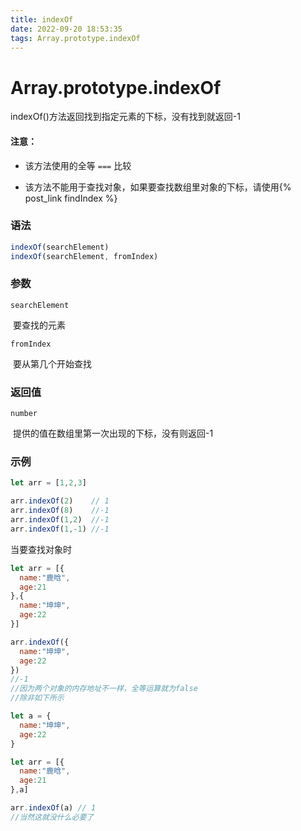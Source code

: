 ```yaml
---
title: indexOf
date: 2022-09-20 18:53:35
tags: Array.prototype.indexOf
---
```


# Array.prototype.indexOf

indexOf()方法返回找到指定元素的下标，没有找到就返回-1

#### 注意：

- 该方法使用的全等 `===` 比较

- 该方法不能用于查找对象，如果要查找数组里对象的下标，请使用{% post_link findIndex %}

### 语法

``` js
indexOf(searchElement)
indexOf(searchElement, fromIndex)
```

### 参数

`searchElement`

​	要查找的元素

`fromIndex`

​	要从第几个开始查找

### 返回值

`number`

​	提供的值在数组里第一次出现的下标，没有则返回-1

### 示例

```js
let arr = [1,2,3]

arr.indexOf(2)    // 1
arr.indexOf(8)    //-1
arr.indexOf(1,2)  //-1
arr.indexOf(1,-1) //-1
```

当要查找对象时

```js
let arr = [{
  name:"鹿晗",
  age:21
},{
  name:"坤坤",
  age:22
}]

arr.indexOf({
  name:"坤坤",
  age:22
})
//-1
//因为两个对象的内存地址不一样，全等运算就为false
//除非如下所示

let a = {
  name:"坤坤",
  age:22
}

let arr = [{
  name:"鹿晗",
  age:21
},a]

arr.indexOf(a) // 1
//当然这就没什么必要了
```

